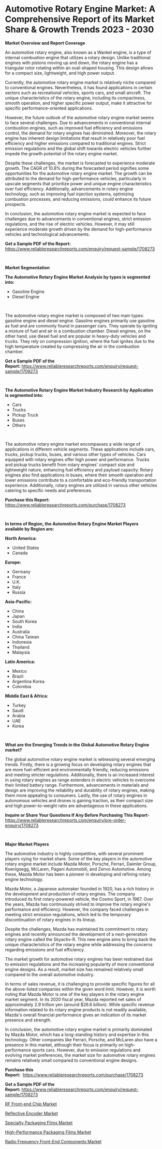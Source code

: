 <p><h1>Automotive Rotary Engine Market: A Comprehensive Report of its Market Share & Growth Trends 2023 - 2030</h1></p><p><strong>Market Overview and Report Coverage</strong></p>
<p><p>An automotive rotary engine, also known as a Wankel engine, is a type of internal combustion engine that utilizes a rotary design. Unlike traditional engines with pistons moving up and down, the rotary engine has a triangular rotor rotating within an oval-shaped housing. This design allows for a compact size, lightweight, and high power output.</p><p>Currently, the automotive rotary engine market is relatively niche compared to conventional engines. Nevertheless, it has found applications in certain sectors such as recreational vehicles, sports cars, and small aircraft. The unique characteristics of the rotary engine, including its compactness, smooth operation, and higher specific power output, make it attractive for specific performance-oriented applications.</p><p>However, the future outlook of the automotive rotary engine market seems to face several challenges. Due to advancements in conventional internal combustion engines, such as improved fuel efficiency and emissions control, the demand for rotary engines has diminished. Moreover, the rotary engine has inherent design limitations that result in relatively poor fuel efficiency and higher emissions compared to traditional engines. Strict emission regulations and the global shift towards electric vehicles further impede the growth potential of the rotary engine market.</p><p>Despite these challenges, the market is forecasted to experience moderate growth. The CAGR of 10.8% during the forecasted period signifies some opportunities for the automotive rotary engine market. The growth can be attributed to the demand for high-performance vehicles, particularly in upscale segments that prioritize power and unique engine characteristics over fuel efficiency. Additionally, advancements in rotary engine technology, such as improving fuel injection systems, optimizing combustion processes, and reducing emissions, could enhance its future prospects.</p><p>In conclusion, the automotive rotary engine market is expected to face challenges due to advancements in conventional engines, strict emission regulations, and the rise of electric vehicles. However, it may still experience moderate growth driven by the demand for high-performance vehicles and technological advancements.</p></p>
<p><strong>Get a Sample PDF of the Report:</strong> <a href="https://www.reliableresearchreports.com/enquiry/request-sample/1708273">https://www.reliableresearchreports.com/enquiry/request-sample/1708273</a></p>
<p>&nbsp;</p>
<p><strong>Market Segmentation</strong></p>
<p><strong>The Automotive Rotary Engine Market Analysis by types is segmented into:</strong></p>
<p><ul><li>Gasoline Engine</li><li>Diesel Engine</li></ul></p>
<p>&nbsp;</p>
<p><p>The automotive rotary engine market is composed of two main types: gasoline engine and diesel engine. Gasoline engines primarily use gasoline as fuel and are commonly found in passenger cars. They operate by igniting a mixture of fuel and air in a combustion chamber. Diesel engines, on the other hand, use diesel fuel and are popular in heavy-duty vehicles and trucks. They rely on compression ignition, where the fuel ignites due to the high temperature created by compressing the air in the combustion chamber.</p></p>
<p><strong>Get a Sample PDF of the Report:</strong>&nbsp;<a href="https://www.reliableresearchreports.com/enquiry/request-sample/1708273">https://www.reliableresearchreports.com/enquiry/request-sample/1708273</a></p>
<p>&nbsp;</p>
<p><strong>The Automotive Rotary Engine Market Industry Research by Application is segmented into:</strong></p>
<p><ul><li>Cars</li><li>Trucks</li><li>Pickup Truck</li><li>Buses</li><li>Others</li></ul></p>
<p>&nbsp;</p>
<p><p>The automotive rotary engine market encompasses a wide range of applications in different vehicle segments. These applications include cars, trucks, pickup trucks, buses, and various other types of vehicles. Cars equipped with rotary engines offer high power and performance. Trucks and pickup trucks benefit from rotary engines' compact size and lightweight nature, enhancing fuel efficiency and payload capacity. Rotary engines also find applications in buses, where their smooth operation and lower emissions contribute to a comfortable and eco-friendly transportation experience. Additionally, rotary engines are utilized in various other vehicles catering to specific needs and preferences.</p></p>
<p><strong>Purchase this Report:</strong>&nbsp; <a href="https://www.reliableresearchreports.com/purchase/1708273">https://www.reliableresearchreports.com/purchase/1708273</a></p>
<p>&nbsp;</p>
<p><strong>In terms of Region, the Automotive Rotary Engine Market Players available by Region are:</strong></p>
<p>
    <p> <strong> North America: </strong>
        <ul>
            <li>United States</li>
            <li>Canada</li>
        </ul>
        </p> 
    <p> <strong> Europe: </strong>
        <ul>
            <li>Germany</li>
            <li>France</li>
            <li>U.K.</li>
            <li>Italy</li>
            <li>Russia</li>
        </ul>
        </p> 
    <p> <strong> Asia-Pacific: </strong>
        <ul>
            <li>China</li>
            <li>Japan</li>
            <li>South Korea</li>
            <li>India</li>
            <li>Australia</li>
            <li>China Taiwan</li>
            <li>Indonesia</li>
            <li>Thailand</li>
            <li>Malaysia</li>
        </ul>
        </p> 
    <p> <strong> Latin America: </strong>
        <ul>
            <li>Mexico</li>
            <li>Brazil</li>
            <li>Argentina Korea</li>
            <li>Colombia</li>
        </ul>
        </p> 
    <p> <strong> Middle East & Africa: </strong>
        <ul>
            <li>Turkey</li>
            <li>Saudi</li>
            <li>Arabia</li>
            <li>UAE</li>
            <li>Korea</li>
        </ul>
    </p>
    </p>
<p>&nbsp;</p>
<p><strong>What are the Emerging Trends in the Global Automotive Rotary Engine market?</strong></p>
<p><p>The global automotive rotary engine market is witnessing several emerging trends. Firstly, there is a growing focus on developing rotary engines that are more fuel-efficient and environmentally friendly, reducing emissions and meeting stricter regulations. Additionally, there is an increased interest in using rotary engines as range extenders in electric vehicles to overcome their limited battery range. Furthermore, advancements in materials and design are improving the reliability and durability of rotary engines, making them more appealing to consumers. Lastly, the use of rotary engines in autonomous vehicles and drones is gaining traction, as their compact size and high power-to-weight ratio are advantageous in these applications.</p></p>
<p><strong>Inquire or Share Your Questions If Any Before Purchasing This Report</strong>- <a href="https://www.reliableresearchreports.com/enquiry/pre-order-enquiry/1708273">https://www.reliableresearchreports.com/enquiry/pre-order-enquiry/1708273</a></p>
<p>&nbsp;</p>
<p><strong>Major Market Players</strong></p>
<p><p>The automotive industry is highly competitive, with several prominent players vying for market share. Some of the key players in the automotive rotary engine market include Mazda Motor, Porsche, Ferrari, Daimler Group, Koenigsegg, McLaren, Pagani Automobili, and Zenvo Automotive. Among these, Mazda Motor has been a pioneer in developing and refining rotary engine technology.</p><p>Mazda Motor, a Japanese automaker founded in 1920, has a rich history in the development and production of rotary engines. The company introduced its first rotary-powered vehicle, the Cosmo Sport, in 1967. Over the years, Mazda has continuously strived to improve the rotary engine's performance and efficiency. However, the company faced challenges in meeting strict emission regulations, which led to the temporary discontinuation of rotary engines in its lineup.</p><p>Despite the challenges, Mazda has maintained its commitment to rotary engines and recently announced the development of a next-generation rotary engine called the Skyactiv-R. This new engine aims to bring back the unique characteristics of the rotary engine while addressing the concerns regarding emissions and fuel efficiency.</p><p>The market growth for automotive rotary engines has been restrained due to emission regulations and the increasing popularity of more conventional engine designs. As a result, market size has remained relatively small compared to the overall automotive industry.</p><p>In terms of sales revenue, it is challenging to provide specific figures for all the above-listed companies within the given word limit. However, it is worth noting that Mazda Motor is one of the key players in the rotary engine market segment. In its 2020 fiscal year, Mazda reported net sales of approximately 2.9 trillion yen (around $26.6 billion). While specific revenue information related to its rotary engine products is not readily available, Mazda's overall financial performance gives an indication of its market presence and strength.</p><p>In conclusion, the automotive rotary engine market is primarily dominated by Mazda Motor, which has a long-standing history and expertise in this technology. Other companies like Ferrari, Porsche, and McLaren also have a presence in this market, although their focus is primarily on high-performance sports cars. However, due to emission regulations and evolving market preferences, the market size for automotive rotary engines remains relatively small compared to conventional engine designs.</p></p>
<p><strong>Purchase this Report:</strong>&nbsp;&nbsp;<a href="https://www.reliableresearchreports.com/purchase/1708273">https://www.reliableresearchreports.com/purchase/1708273</a></p>
<p></p>
<p><strong>Get a Sample PDF of the Report:</strong>&nbsp;<a href="https://www.reliableresearchreports.com/enquiry/request-sample/1708273">https://www.reliableresearchreports.com/enquiry/request-sample/1708273</a></p>
<p><p><a href="https://www.linkedin.com/pulse/rf-front-end-chip-market-size-2023-2030-global-industrial/">RF Front-end Chip Market</a></p><p><a href="https://www.linkedin.com/pulse/reflective-encoder-market-size-2023-2030-global-industrial/">Reflective Encoder Market</a></p><p><a href="https://medium.com/@helalkhan4512/specialty-packaging-films-market-size-cagr-trends-2024-2030-5475969eb36b">Specialty Packaging Films Market</a></p><p><a href="https://medium.com/@smithazim89098/high-performance-packaging-films-market-size-cagr-trends-2024-2030-445006a94abd">High-Performance Packaging Films Market</a></p><p><a href="https://www.linkedin.com/pulse/radio-frequency-front-end-components-market-insights-players/">Radio Frequency Front-End Components Market</a></p></p>